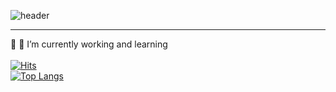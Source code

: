 ![header](https://capsule-render.vercel.app/api?type=waving&color=timeGradient&height=70&section=header&text=Just%20Developer&fontSize=30&fontAlignY=30)
* * *
🔭 🌱 I’m currently working and learning</br></br>
[![Hits](https://hits.seeyoufarm.com/api/count/incr/badge.svg?url=https%3A%2F%2Fgithub.com%2Fzzerii%2Fhit-counter&count_bg=%2347A3FF&title_bg=%23D49CFF&icon=&icon_color=%23E7E7E7&title=hits&edge_flat=false)](https://hits.seeyoufarm.com)</br>
[![Top Langs](https://github-readme-stats.vercel.app/api/top-langs/?username=sig2nya)](https://github.com/****/github-readme-stats)

<!--
**sig2nya/sig2nya** is a ✨ _special_ ✨ repository because its `README.md` (this file) appears on your GitHub profile.

Here are some ideas to get you started:


- 👯 I’m looking to collaborate on ...
- 🤔 I’m looking for help with ...
- 💬 Ask me about ...
- 📫 How to reach me: ...
- 😄 Pronouns: ...
- ⚡ Fun fact: ...
-->
